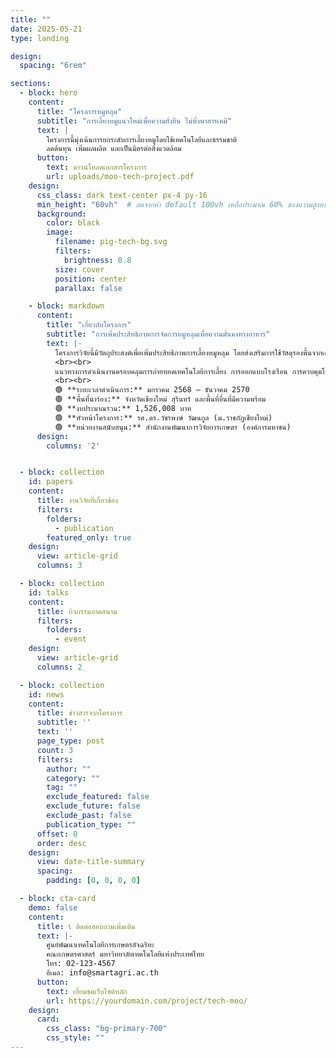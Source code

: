 ```yaml
---
title: ""
date: 2025-05-21
type: landing

design:
  spacing: "6rem"

sections:
  - block: hero
    content:
      title: "โครงการหมูหลุม"
      subtitle: "การเลี้ยงหมูแนวใหม่เพื่อความยั่งยืน ไม่พึ่งพาสารเคมี"
      text: |
        โครงการนี้มุ่งเน้นการยกระดับการเลี้ยงหมูโดยใช้เทคโนโลยีและธรรมชาติ  
        ลดต้นทุน เพิ่มผลผลิต และเป็นมิตรต่อสิ่งแวดล้อม
      button:
        text: ดาวน์โหลดเอกสารโครงการ
        url: uploads/moo-tech-project.pdf
    design:
      css_class: dark text-center px-4 py-16
      min_height: "60vh"  # ลดจากค่า default 100vh เหลือประมาณ 60% ของความสูงหน้าจอ
      background:
        color: black
        image:
          filename: pig-tech-bg.svg
          filters:
            brightness: 0.8
          size: cover
          position: center
          parallax: false

    - block: markdown
      content:
        title: "เกี่ยวกับโครงการ"
        subtitle: "การเพิ่มประสิทธิภาพการจัดการหมูหลุมเพื่อความมั่นคงทางอาหาร"
        text: |-
          โครงการวิจัยนี้มีวัตถุประสงค์เพื่อเพิ่มประสิทธิภาพการเลี้ยงหมูหลุม โดยส่งเสริมการใช้วัสดุรองพื้นจากเศษเหลือทางการเกษตร ร่วมกับจุลินทรีย์ท้องถิ่น (Indigenous Microorganism; IMO) ซึ่งช่วยในการย่อยสลายของเสีย ลดกลิ่นเหม็นในฟาร์ม และสามารถผลิตปุ๋ยหมัก            คุณภาพสูงได้  
          <br><br>
          แนวทางการดำเนินงานครอบคลุมการถ่ายทอดเทคโนโลยีการเลี้ยง การออกแบบโรงเรือน การควบคุมโรค การลดต้นทุนอาหารสัตว์ และการแปรรูปผลิตภัณฑ์จากหมูหลุม โดยเน้นการมีส่วนร่วมของเกษตรกรในพื้นที่เป้าหมาย และการพัฒนาเครือข่ายการผลิตแบบยั่งยืนผ่านระบบ           PGS (Participatory Guarantee System)
          <br><br>
          🟢 **ระยะเวลาดำเนินการ:** มกราคม 2568 – ธันวาคม 2570  
          🟢 **พื้นที่นำร่อง:** จังหวัดเชียงใหม่ สุรินทร์ และพื้นที่อื่นที่มีความพร้อม  
          🟢 **งบประมาณรวม:** 1,526,008 บาท  
          🟢 **หัวหน้าโครงการ:** รศ.ดร.วัชรพงษ์ วัฒนกูล (ม.ราชภัฏเชียงใหม่)  
          🟢 **หน่วยงานสนับสนุน:** สำนักงานพัฒนาการวิจัยการเกษตร (องค์การมหาชน)
      design:
        columns: '2'


  - block: collection
    id: papers
    content:
      title: งานวิจัยที่เกี่ยวข้อง
      filters:
        folders:
          - publication
        featured_only: true
    design:
      view: article-grid
      columns: 3

  - block: collection
    id: talks
    content:
      title: กิจกรรมภาคสนาม
      filters:
        folders:
          - event
    design:
      view: article-grid
      columns: 2

  - block: collection
    id: news
    content:
      title: ข่าวสารจากโครงการ
      subtitle: ''
      text: ''
      page_type: post
      count: 3
      filters:
        author: ""
        category: ""
        tag: ""
        exclude_featured: false
        exclude_future: false
        exclude_past: false
        publication_type: ""
      offset: 0
      order: desc
    design:
      view: date-title-summary
      spacing:
        padding: [0, 0, 0, 0]

  - block: cta-card
    demo: false
    content:
      title: 📞 ติดต่อสอบถามเพิ่มเติม
      text: |-
        ศูนย์พัฒนาเทคโนโลยีการเกษตรอัจฉริยะ  
        คณะเกษตรศาสตร์ มหาวิทยาลัยเทคโนโลยีแห่งประเทศไทย  
        โทร: 02-123-4567  
        อีเมล: info@smartagri.ac.th
      button:
        text: เยี่ยมชมเว็บไซต์หลัก
        url: https://yourdomain.com/project/tech-moo/
    design:
      card:
        css_class: "bg-primary-700"
        css_style: ""
---
```

